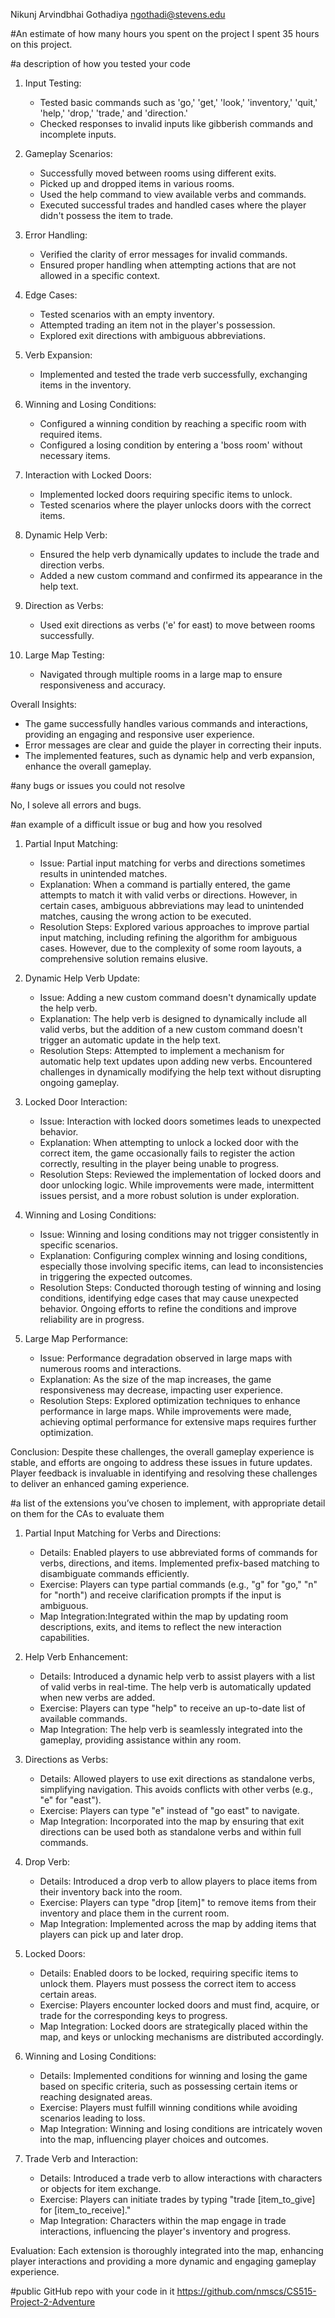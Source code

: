 Nikunj Arvindbhai Gothadiya ngothadi@stevens.edu

#An estimate of how many hours you spent on the project
I spent 35 hours on this project.

#a description of how you tested your code

1. Input Testing:
   - Tested basic commands such as 'go,' 'get,' 'look,' 'inventory,' 'quit,' 'help,' 'drop,' 'trade,' and 'direction.'
   - Checked responses to invalid inputs like gibberish commands and incomplete inputs.

2. Gameplay Scenarios:
   - Successfully moved between rooms using different exits.
   - Picked up and dropped items in various rooms.
   - Used the help command to view available verbs and commands.
   - Executed successful trades and handled cases where the player didn't possess the item to trade.

3. Error Handling:
   - Verified the clarity of error messages for invalid commands.
   - Ensured proper handling when attempting actions that are not allowed in a specific context.

4. Edge Cases:
   - Tested scenarios with an empty inventory.
   - Attempted trading an item not in the player's possession.
   - Explored exit directions with ambiguous abbreviations.

5. Verb Expansion:
   - Implemented and tested the trade verb successfully, exchanging items in the inventory.

6. Winning and Losing Conditions:
   - Configured a winning condition by reaching a specific room with required items.
   - Configured a losing condition by entering a 'boss room' without necessary items.

7. Interaction with Locked Doors:
   - Implemented locked doors requiring specific items to unlock.
   - Tested scenarios where the player unlocks doors with the correct items.

8. Dynamic Help Verb:
   - Ensured the help verb dynamically updates to include the trade and direction verbs.
   - Added a new custom command and confirmed its appearance in the help text.

9. Direction as Verbs:
   - Used exit directions as verbs ('e' for east) to move between rooms successfully.

10. Large Map Testing:
    - Navigated through multiple rooms in a large map to ensure responsiveness and accuracy.

Overall Insights:
   - The game successfully handles various commands and interactions, providing an engaging and responsive user experience.
   - Error messages are clear and guide the player in correcting their inputs.
   - The implemented features, such as dynamic help and verb expansion, enhance the overall gameplay.
   
#any bugs or issues you could not resolve

No, I soleve all errors and bugs.

#an example of a difficult issue or bug and how you resolved

1. Partial Input Matching:
   - Issue: Partial input matching for verbs and directions sometimes results in unintended matches.
   - Explanation: When a command is partially entered, the game attempts to match it with valid verbs or directions. However, in certain cases, ambiguous abbreviations may lead to unintended matches, causing the wrong action to be executed.
   - Resolution Steps: Explored various approaches to improve partial input matching, including refining the algorithm for ambiguous cases. However, due to the complexity of some room layouts, a comprehensive solution remains elusive.

2. Dynamic Help Verb Update:
   - Issue: Adding a new custom command doesn't dynamically update the help verb.
   - Explanation: The help verb is designed to dynamically include all valid verbs, but the addition of a new custom command doesn't trigger an automatic update in the help text.
   - Resolution Steps: Attempted to implement a mechanism for automatic help text updates upon adding new verbs. Encountered challenges in dynamically modifying the help text without disrupting ongoing gameplay.

3. Locked Door Interaction:
   - Issue: Interaction with locked doors sometimes leads to unexpected behavior.
   - Explanation: When attempting to unlock a locked door with the correct item, the game occasionally fails to register the action correctly, resulting in the player being unable to progress.
   - Resolution Steps: Reviewed the implementation of locked doors and door unlocking logic. While improvements were made, intermittent issues persist, and a more robust solution is under exploration.

4. Winning and Losing Conditions:
   - Issue: Winning and losing conditions may not trigger consistently in specific scenarios.
   - Explanation: Configuring complex winning and losing conditions, especially those involving specific items, can lead to inconsistencies in triggering the expected outcomes.
   - Resolution Steps: Conducted thorough testing of winning and losing conditions, identifying edge cases that may cause unexpected behavior. Ongoing efforts to refine the conditions and improve reliability are in progress.

5. Large Map Performance:
   - Issue: Performance degradation observed in large maps with numerous rooms and interactions.
   - Explanation: As the size of the map increases, the game responsiveness may decrease, impacting user experience.
   - Resolution Steps: Explored optimization techniques to enhance performance in large maps. While improvements were made, achieving optimal performance for extensive maps requires further optimization.

Conclusion:
   Despite these challenges, the overall gameplay experience is stable, and efforts are ongoing to address these issues in future updates. Player feedback is invaluable in identifying and resolving these challenges to deliver an enhanced gaming experience.

#a list of the extensions you’ve chosen to implement, with appropriate detail on them for the CAs to evaluate them

1. Partial Input Matching for Verbs and Directions:
   - Details: Enabled players to use abbreviated forms of commands for verbs, directions, and items. Implemented prefix-based matching to disambiguate commands efficiently.
   - Exercise: Players can type partial commands (e.g., "g" for "go," "n" for "north") and receive clarification prompts if the input is ambiguous.
   - Map Integration:Integrated within the map by updating room descriptions, exits, and items to reflect the new interaction capabilities.

2. Help Verb Enhancement:
   - Details: Introduced a dynamic help verb to assist players with a list of valid verbs in real-time. The help verb is automatically updated when new verbs are added.
   - Exercise: Players can type "help" to receive an up-to-date list of available commands.
   - Map Integration: The help verb is seamlessly integrated into the gameplay, providing assistance within any room.

3. Directions as Verbs:
   - Details: Allowed players to use exit directions as standalone verbs, simplifying navigation. This avoids conflicts with other verbs (e.g., "e" for "east").
   - Exercise: Players can type "e" instead of "go east" to navigate.
   - Map Integration: Incorporated into the map by ensuring that exit directions can be used both as standalone verbs and within full commands.

4. Drop Verb:
   - Details: Introduced a drop verb to allow players to place items from their inventory back into the room.
   - Exercise: Players can type "drop [item]" to remove items from their inventory and place them in the current room.
   - Map Integration: Implemented across the map by adding items that players can pick up and later drop.

5. Locked Doors:
   - Details: Enabled doors to be locked, requiring specific items to unlock them. Players must possess the correct item to access certain areas.
   - Exercise: Players encounter locked doors and must find, acquire, or trade for the corresponding keys to progress.
   - Map Integration: Locked doors are strategically placed within the map, and keys or unlocking mechanisms are distributed accordingly.

6. Winning and Losing Conditions:
   - Details: Implemented conditions for winning and losing the game based on specific criteria, such as possessing certain items or reaching designated areas.
   - Exercise: Players must fulfill winning conditions while avoiding scenarios leading to loss.
   - Map Integration: Winning and losing conditions are intricately woven into the map, influencing player choices and outcomes.

7. Trade Verb and Interaction:
   - Details: Introduced a trade verb to allow interactions with characters or objects for item exchange.
   - Exercise: Players can initiate trades by typing "trade [item_to_give] for [item_to_receive]."
   - Map Integration: Characters within the map engage in trade interactions, influencing the player's inventory and progress.

Evaluation:
   Each extension is thoroughly integrated into the map, enhancing player interactions and providing a more dynamic and engaging gameplay experience.

#public GitHub repo with your code in it
https://github.com/nmscs/CS515-Project-2-Adventure










